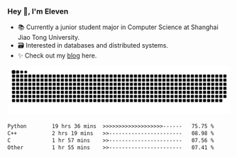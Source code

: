 ### Hey 👋, I'm Eleven

- 📚 Currently a junior student major in Computer Science at Shanghai Jiao Tong University.
- 🗃️ Interested in databases and distributed systems.
- ✨ Check out my [blog](https://el-even-11.github.io/Blog/) here.

![github contribution grid snake animation](https://raw.githubusercontent.com/El-even-11/El-even-11/output/github-contribution-grid-snake.svg)

<!--START_SECTION:waka-->

```text
Python        19 hrs 36 mins  >>>>>>>>>>>>>>>>>>>------   75.75 %
C++           2 hrs 19 mins   >>-----------------------   08.98 %
C             1 hr 57 mins    >>-----------------------   07.56 %
Other         1 hr 55 mins    >>-----------------------   07.41 %
```

<!--END_SECTION:waka-->
